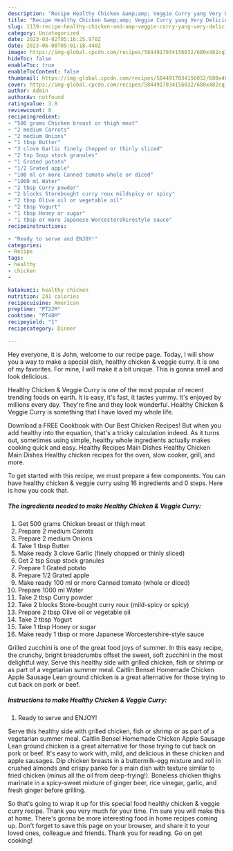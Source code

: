 ```yaml
---
description: "Recipe Healthy Chicken &amp;amp; Veggie Curry yang Very Delicious"
title: "Recipe Healthy Chicken &amp;amp; Veggie Curry yang Very Delicious"
slug: 1139-recipe-healthy-chicken-and-amp-veggie-curry-yang-very-delicious
category: Uncategorized
date: 2023-03-02T05:16:25.970Z
date: 2023-06-08T05:01:18.440Z
image: https://img-global.cpcdn.com/recipes/5844917034156032/680x482cq70/healthy-chicken-veggie-curry-recipe-main-photo.jpg
hideToc: false
enableToc: true
enableTocContent: false
thumbnail: https://img-global.cpcdn.com/recipes/5844917034156032/680x482cq70/healthy-chicken-veggie-curry-recipe-main-photo.jpg
cover: https://img-global.cpcdn.com/recipes/5844917034156032/680x482cq70/healthy-chicken-veggie-curry-recipe-main-photo.jpg
author: Admin
authorAv: notfound
ratingvalue: 3.8
reviewcount: 8
recipeingredient:
- "500 grams Chicken breast or thigh meat"
- "2 medium Carrots"
- "2 medium Onions"
- "1 tbsp Butter"
- "3 clove Garlic finely chopped or thinly sliced"
- "2 tsp Soup stock granules"
- "1 Grated potato"
- "1/2 Grated apple"
- "100 ml or more Canned tomato whole or diced"
- "1000 ml Water"
- "2 tbsp Curry powder"
- "2 blocks Storebought curry roux mildspicy or spicy"
- "2 tbsp Olive oil or vegetable oil"
- "2 tbsp Yogurt"
- "1 tbsp Honey or sugar"
- "1 tbsp or more Japanese Worcestershirestyle sauce"
recipeinstructions:

- "Ready to serve and ENJOY!"
categories:
- Recipe
tags:
- healthy
- chicken
- 

katakunci: healthy chicken  
nutrition: 241 calories
recipecuisine: American
preptime: "PT22M"
cooktime: "PT48M"
recipeyield: "1"
recipecategory: Dinner

---
```



Hey everyone, it is John, welcome to our recipe page. Today, I will show you a way to make a special dish, healthy chicken &amp; veggie curry. It is one of my favorites. For mine, I will make it a bit unique. This is gonna smell and look delicious.

Healthy Chicken &amp; Veggie Curry is one of the most popular of recent trending foods on earth. It is easy, it's fast, it tastes yummy. It's enjoyed by millions every day. They're fine and they look wonderful. Healthy Chicken &amp; Veggie Curry is something that I have loved my whole life.

Download a FREE Cookbook with Our Best Chicken Recipes! But when you add healthy into the equation, that&#39;s a tricky calculation indeed. As it turns out, sometimes using simple, healthy whole ingredients actually makes cooking quick and easy. Healthy Recipes Main Dishes Healthy Chicken Main Dishes Healthy chicken recipes for the oven, slow cooker, grill, and more.


To get started with this recipe, we must prepare a few components. You can have healthy chicken &amp; veggie curry using 16 ingredients and 0 steps. Here is how you cook that.

<!--inarticleads1-->

##### The ingredients needed to make Healthy Chicken &amp; Veggie Curry:

1. Get 500 grams Chicken breast or thigh meat
1. Prepare 2 medium Carrots
1. Prepare 2 medium Onions
1. Take 1 tbsp Butter
1. Make ready 3 clove Garlic (finely chopped or thinly sliced)
1. Get 2 tsp Soup stock granules
1. Prepare 1 Grated potato
1. Prepare 1/2 Grated apple
1. Make ready 100 ml or more Canned tomato (whole or diced)
1. Prepare 1000 ml Water
1. Take 2 tbsp Curry powder
1. Take 2 blocks Store-bought curry roux (mild-spicy or spicy)
1. Prepare 2 tbsp Olive oil or vegetable oil
1. Take 2 tbsp Yogurt
1. Take 1 tbsp Honey or sugar
1. Make ready 1 tbsp or more Japanese Worcestershire-style sauce


Grilled zucchini is one of the great food joys of summer. In this easy recipe, the crunchy, bright breadcrumbs offset the sweet, soft zucchini in the most delightful way. Serve this healthy side with grilled chicken, fish or shrimp or as part of a vegetarian summer meal. Caitlin Bensel Homemade Chicken Apple Sausage Lean ground chicken is a great alternative for those trying to cut back on pork or beef. 

<!--inarticleads2-->

##### Instructions to make Healthy Chicken &amp; Veggie Curry:


1. Ready to serve and ENJOY!

Serve this healthy side with grilled chicken, fish or shrimp or as part of a vegetarian summer meal. Caitlin Bensel Homemade Chicken Apple Sausage Lean ground chicken is a great alternative for those trying to cut back on pork or beef. It&#39;s easy to work with, mild, and delicious in these chicken and apple sausages. Dip chicken breasts in a buttermilk-egg mixture and roll in crushed almonds and crispy panko for a main dish with texture similar to fried chicken (minus all the oil from deep-frying!). Boneless chicken thighs marinate in a spicy-sweet mixture of ginger beer, rice vinegar, garlic, and fresh ginger before grilling. 

So that's going to wrap it up for this special food healthy chicken &amp; veggie curry recipe. Thank you very much for your time. I'm sure you will make this at home. There's gonna be more interesting food in home recipes coming up. Don't forget to save this page on your browser, and share it to your loved ones, colleague and friends. Thank you for reading. Go on get cooking!
